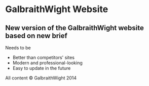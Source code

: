 GalbraithWight Website
======================

New version of the GalbraithWight website based on new brief
------------------------------------------------------------

Needs to be
* Better than competitors' sites
* Modern and professional-looking
* Easy to update in the future



All content &copy; GalbraithWight 2014